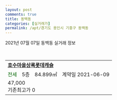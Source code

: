 ```yaml
---
layout: post
comments: true
title: 동백동
categories: [실거래가]
permalink: /apt/경기도 용인시 기흥구 동백동
---
```


2021년 07월 07일 동백동 실거래 정보

<script type="text/javascript">
  google.charts.load('current', {'packages':['corechart']});
  google.charts.setOnLoadCallback(drawChart);

  function drawChart() {
    var data = google.visualization.arrayToDataTable([['거래일', '매매', '전월세', '전매'], ['20-07', 71, 105, 12], ['20-08', 42, 78, 9], ['20-09', 35, 58, 7], ['20-10', 36, 71, 6], ['20-11', 32, 61, 4], ['20-12', 76, 87, 9], ['21-01', 44, 76, 11], ['21-02', 47, 55, 11], ['21-03', 49, 65, 4], ['21-04', 37, 38, 1], ['21-05', 52, 72, 7], ['21-06', 29, 51, 2], ['21-07', 1, 0, 0]]);

    var options = {
      title: '최근 유형별 거래량 추이',
      legend: { position: 'bottom' }
    };

    var chart = new google.visualization.LineChart(document.getElementById('columnchart_material'));
    chart.draw(data, (options));
  }
</script>

<div id="columnchart_material" style="width: 95%; margin-left: -35px; display: block"></div>
<br>
<table>
  <tr>
    <td colspan="4" style="font-weight: bold;"><a href="https://search.naver.com/search.naver?query=동백동 호수마을상록롯데캐슬">호수마을상록롯데캐슬</a></td>
  </tr>
    
  <tr>
    <td><a style="color: darkgreen">전세</a></td>
    <td>5층</td>
    <td>84.899㎡</td>
    <td>계약일 2021-06-09</td>
  </tr>
  <tr>
    <td colspan="4">47,000<br>기존최고가 0</td>
  </tr>
    
</table>
    